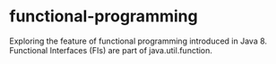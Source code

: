 # functional-programming

Exploring the feature of functional programming introduced in Java 8.
Functional Interfaces (FIs) are part of java.util.function.
